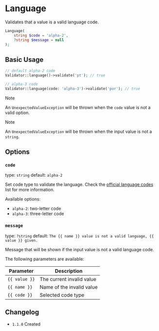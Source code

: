 # Language

Validates that a value is a valid language code.

```php
Language(
    string $code = 'alpha-2',
    ?string $message = null
);
```

## Basic Usage

```php
// default alpha-2 code
Validator::language()->validate('pt'); // true

// alpha-3 code
Validator::language(code: 'alpha-3')->validate('por'); // true
```

> [!NOTE]
> An `UnexpectedValueException` will be thrown when the `code` value is not a valid option.

> [!NOTE]
> An `UnexpectedValueException` will be thrown when the input value is not a `string`.

## Options

### `code`

type: `string` default: `alpha-2`

Set code type to validate the language. 
Check the [official language codes](https://en.wikipedia.org/wiki/List_of_ISO_639_language_codes) list for more information.

Available options:

- `alpha-2`: two-letter code
- `alpha-3`: three-letter code

### `message`

type: `?string` default: `The {{ name }} value is not a valid language, {{ value }} given.`

Message that will be shown if the input value is not a valid language code.

The following parameters are available:

| Parameter     | Description               |
|---------------|---------------------------|
| `{{ value }}` | The current invalid value |
| `{{ name }}`  | Name of the invalid value |
| `{{ code }}`  | Selected code type        |

## Changelog

- `1.1.0` Created